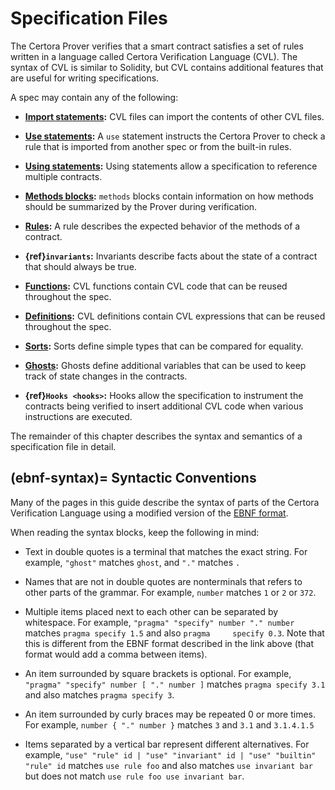 Specification Files
===================

The Certora Prover verifies that a smart contract satisfies a set of rules
written in a language called Certora Verification Language (CVL).  The syntax
of CVL is similar to Solidity, but CVL contains additional features
that are useful for writing specifications.

A spec may contain any of the following:

 - **[Import statements](imports):** CVL files can import the contents of other CVL files.

 - **[Use statements](imports):** A `use` statement instructs the Certora Prover to check
   a rule that is imported from another spec or from the built-in rules.

 - **[Using statements](using):** Using statements allow a specification to reference
   multiple contracts.

 - **[Methods blocks](methods):** `methods` blocks contain information on how methods
   should be summarized by the Prover during verification.

 - **[Rules](rules-main):** A rule describes the expected behavior of the methods of a
   contract.

 - **{ref}`invariants`:** Invariants describe facts about the state of a contract that
   should always be true.

 - **[Functions](functions):** CVL functions contain CVL code that can be reused throughout the spec.

 - **[Definitions](defs):** CVL definitions contain CVL expressions that can be reused throughout the spec.

 - **[Sorts](sorts):** Sorts define simple types that can be compared for equality.

 - **[Ghosts](ghosts-doc):** Ghosts define additional variables that can be used to keep track
   of state changes in the contracts.

 - **{ref}`Hooks <hooks>`:** Hooks allow the specification to instrument the contracts being
   verified to insert additional CVL code when various instructions are executed.

The remainder of this chapter describes the syntax and semantics of a
specification file in detail.

(ebnf-syntax)=
Syntactic Conventions
---------------------

Many of the pages in this guide describe the syntax of parts of the Certora
Verification Language using a modified version of the [EBNF format][EBNF].

[EBNF]: https://en.wikipedia.org/wiki/Extended_Backus%E2%80%93Naur_form

When reading the syntax blocks, keep the following in mind:

 - Text in double quotes is a terminal that matches the exact string.
   For example, `"ghost"` matches `ghost`, and `"."` matches `.`

 - Names that are not in double quotes are nonterminals that refers to other
   parts of the grammar.  For example, `number` matches `1` or `2` or `372`.

 - Multiple items placed next to each other can be separated
   by whitespace.  For example, `"pragma" "specify" number "." number` matches `pragma specify 1.5`
   and also `pragma     specify 0.3`.  Note that this is different from the
   EBNF format described in the link above (that format would add a comma between items).

 - An item surrounded by square brackets is optional.  For example, `"pragma" "specify" number [ "." number ]`
   matches `pragma specify 3.1` and also matches `pragma specify 3`.

 - An item surrounded by curly braces may be repeated 0 or more times.  For example,
   `number { "." number }` matches `3` and `3.1` and `3.1.4.1.5`

 - Items separated by a vertical bar represent different alternatives.  For example,
   `"use" "rule" id | "use" "invariant" id | "use" "builtin" "rule" id` matches
   `use rule foo` and also matches `use invariant bar` but does not match
   `use rule foo use invariant bar`.

